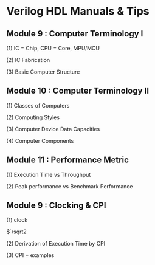 # Verilog HDL Manuals & Tips
## Module 9 : Computer Terminology I

(1) IC = Chip, CPU = Core, MPU/MCU

(2) IC Fabrication

(3) Basic Computer Structure

## Module 10 : Computer Terminology II

(1) Classes of Computers

(2) Computing Styles

(3) Computer Device Data Capacities

(4) Computer Components

## Module 11 : Performance Metric

(1) Execution Time vs Throughput

(2) Peak performance vs Benchmark Performance

## Module 9 : Clocking & CPI

(1) clock

$`\sqrt2
 
(2) Derivation of Execution Time by CPI

 
(3) CPI + examples
 
